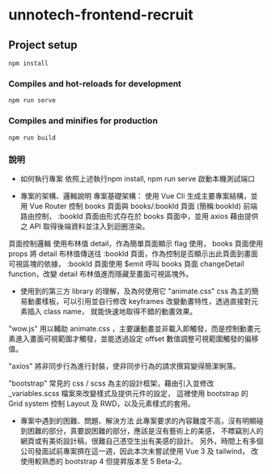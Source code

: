 # unnotech-frontend-recruit

## Project setup
```
npm install
```
### Compiles and hot-reloads for development
```
npm run serve
```
### Compiles and minifies for production
```
npm run build
```

### 說明

- 如何執行專案
依照上述執行npm install, npm run serve 啟動本機測試端口


- 專案的架構、邏輯說明
專案基礎架構：
使用 Vue Cli 生成主要專案結構，並用 Vue Router 控制 books 頁面與 books/:bookId 頁面 (簡稱:bookId) 前端路由控制，
:bookId 頁面由<router-view />形式存在於 books 頁面中，並用 axios 藉由提供之 API 取得後端資料並注入到迴圈渲染。


頁面控制邏輯
使用布林值 detail，作為簡單頁面顯示 flag 使用，
books 頁面使用 props 將 detail 布林值傳送往 :bookId 頁面，作為控制是否顯示出此頁面到畫面可視區塊的依據，
:bookId 頁面使用 $emit 呼叫 books 頁面 changeDetail function，改變 detail 布林值進而隱藏至畫面可視區塊外。


- 使用到的第三方 library 的理解，及為何使用它
"animate.css"
css 為主的簡易動畫樣板，可以引用並自行修改 keyframes 改變動畫特性，透過直接對元素插入 class name，
就能快速地取得不錯的動畫效果。

"wow.js"
用以輔助 animate.css ，主要讓動畫並非載入即觸發，而是控制動畫元素進入畫面可視範圍才觸發，並能透過設定
offset 數值調整可視範圍觸發的偏移值。

"axios"
將非同步行為進行封裝，使非同步行為的請求撰寫變得簡潔俐落。

"bootstrap"
常見的 css / scss 為主的設計框架，藉由引入並修改 _variables.scss 檔案來改變樣式及提供元件的設定，
這裡使用 bootstrap 的 Grid system 控制 Layout 及 RWD，以及元素樣式的套用。


- 專案中遇到的困難、問題、解決方法
此專案要求的內容難度不高，沒有明顯碰到困難的部分，真要說困難的部分，應該是沒有藝術上的美感，
不瞟竊別人的網頁或有美術設計稿，很難自己憑空生出有美感的設計。
另外，時間上有多個公司發面試前專案擠在這一週，因此本次未嘗試使用 Vue 3 及 tailwind，
改使用較熟悉的 bootstrap 4 但提昇版本至 5 Beta-2。

